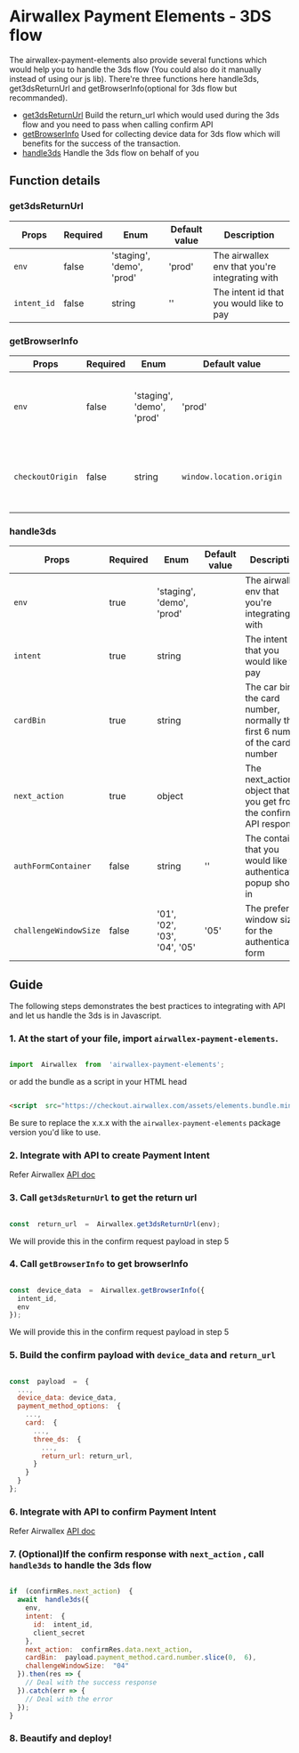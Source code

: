 # Airwallex Payment Elements - 3DS flow

  

The airwallex-payment-elements also provide several functions which would help you to handle the 3ds flow (You could also do it manually instead of using our js lib).  There're three functions here handle3ds, get3dsReturnUrl and getBrowserInfo(optional for 3ds flow but recommanded).

  -  [get3dsReturnUrl](#get3dsReturnUrl)  Build the return_url which would used during the 3ds flow and you need to pass when calling confirm API
  -  [getBrowserInfo](#getBrowserInfo) Used for collecting device data for 3ds flow which will benefits for the success of the transaction.
  -  [handle3ds](#handle3ds) Handle the 3ds flow on behalf of you


## Function details

### get3dsReturnUrl
| Props | Required | Enum | Default value | Description |
| ----- | -------- | ---- | ------------- | ----------- |
| `env` | false | 'staging', 'demo', 'prod' | 'prod' | The airwallex env that you're integrating with |
| `intent_id` | false | string | '' | The intent id that you would like to pay |

    
### getBrowserInfo
| Props | Required | Enum | Default value | Description |
| ----- | -------- | ---- | ------------- | ----------- |
| `env` | false | 'staging', 'demo', 'prod' | 'prod' | The airwallex env that you're integrating with |
| `checkoutOrigin` | false | string | `window.location.origin` | The checkout origin that would used to receive events |


### handle3ds
| Props | Required | Enum | Default value | Description |
| ----- | -------- | ---- | ------------- | ----------- |
| `env` | true | 'staging', 'demo', 'prod' | | The airwallex env that you're integrating with |
| `intent` | true | string | | The intent id that you would like to pay |
| `cardBin` | true | string |   | The car bin of the card number, normally the first 6 number of the card number |
| `next_action` | true | object |  | The next_action object that you get from the confirm API response |
| `authFormContainer` | false | string | '' |  The container that you would like the authentication popup shows in |
| `challengeWindowSize` | false | '01',  '02', '03', '04', '05' | '05' | The preferred window size for the authentication form |


## Guide


The following steps demonstrates the best practices to integrating with API and let us handle the 3ds is in Javascript.

  

### 1. At the start of your file, import `airwallex-payment-elements`.

  

```js

import  Airwallex  from  'airwallex-payment-elements';

```

  

or add the bundle as a script in your HTML head

  

```html

<script  src="https://checkout.airwallex.com/assets/elements.bundle.min.js"></script>

```

  

Be sure to replace the x.x.x with the `airwallex-payment-elements` package version you'd like to use.

  

### 2. Integrate with API to create Payment Intent

Refer Airwallex [API doc](https://www.airwallex.com/docs/api#/Payment_Acceptance/Payment_Intents/_api_v1_pa_payment_intents_create/post)

  

### 3. Call `get3dsReturnUrl` to get the return url

  

```javascript

const  return_url  =  Airwallex.get3dsReturnUrl(env);

```

 
We will provide this in the confirm request payload in step 5



### 4. Call `getBrowserInfo` to get browserInfo


```javascript

const  device_data  =  Airwallex.getBrowserInfo({
  intent_id,
  env
});

```

 
We will provide this in the confirm request payload in step 5


### 5. Build the confirm payload with `device_data` and `return_url`

```javascript

const  payload  =  {
  ...,
  device_data: device_data,
  payment_method_options:  {
    ...,
    card:  {
      ...,
      three_ds:  {
        ...,
        return_url: return_url,
      }
    }
  }
};

```

### 6. Integrate with API to confirm Payment Intent
Refer Airwallex [API doc](https://www.airwallex.com/docs/api#/Payment_Acceptance/Payment_Intents/_api_v1_pa_payment_intents__id__confirm/post)


### 7. (Optional)If the confirm response with `next_action` , call `handle3ds` to handle the 3ds flow

```javascript

if  (confirmRes.next_action)  {
  await  handle3ds({
    env,
    intent:  {
      id:  intent_id,
      client_secret
    },
    next_action:  confirmRes.data.next_action,
    cardBin:  payload.payment_method.card.number.slice(0,  6),
    challengeWindowSize:  "04"
  }).then(res => {
    // Deal with the success response
  }).catch(err => {
    // Deal with the error
  });
}

```



### 8. Beautify and deploy!
